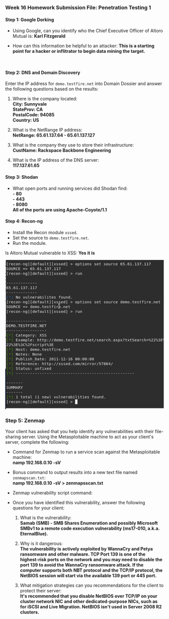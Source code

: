 ### Week 16 Homework Submission File: Penetration Testing 1

#### Step 1: Google Dorking


- Using Google, can you identify who the Chief Executive Officer of Altoro Mutual is: <b>Karl Fitzgerald</b>

- How can this information be helpful to an attacker: <b>This is a starting point for a hacker or inflitrator to begin data mining the target.</b>

<br>

#### Step 2: DNS and Domain Discovery

Enter the IP address for `demo.testfire.net` into Domain Dossier and answer the following questions based on the results:

  1. Where is the company located:<br> 
<b>City: Sunnyvale<br>
StateProv: CA<br>
PostalCode: 94085<br>
Country: US </b>

  2. What is the NetRange IP address: <br> <b> NetRange:    65.61.137.64 - 65.61.137.127</b>


  3. What is the company they use to store their infrastructure:<br><b> CustName: Rackspace Backbone Engineering<br></b>

  4. What is the IP address of the DNS server:
  <br><b>117.137.61.65<br></b>

#### Step 3: Shodan

- What open ports and running services did Shodan find:
<b><br>- 80
<br>- 443
<br>- 8080
<br> All of the ports are using Apache-Coyote/1.1</b>  

#### Step 4: Recon-ng

- Install the Recon module `xssed`. 
- Set the source to `demo.testfire.net`. 
- Run the module. 

Is Altoro Mutual vulnerable to XSS: <b> Yes it is </b>

![](Images/DemoTestFire-XSSED.png)


### Step 5: Zenmap

Your client has asked that you help identify any vulnerabilities with their file-sharing server. Using the Metasploitable machine to act as your client's server, complete the following:

- Command for Zenmap to run a service scan against the Metasploitable machine: <br><b> namp 192.168.0.10 -sV</b>
 
- Bonus command to output results into a new text file named `zenmapscan.txt`: <br><b>namp 192.168.0.10 -sV > zenmapsscan.txt</b>

- Zenmap vulnerability script command: 

- Once you have identified this vulnerability, answer the following questions for your client:
  1. What is the vulnerability:<br><b>Samab (SMB) - SMB Shares Enumeration and possibly Microsoft SMBv1 to a remote code execution vulnerability (ms17-010, a.k.a. EternalBlue).</b>

  2. Why is it dangerous: <br><b>The vulnerability is actively exploited by WannaCry and Petya ransomware and other malware. TCP Port 139 is one of the highest-risk ports on the network and you may need to disable the port 139 to avoid the WannaCry ransomware attack. If the computer supports both NBT protocol and the TCP/IP protocol, the NetBIOS session will start via the available 139 port or 445 port.</b>

  3. What mitigation strategies can you recommendations for the client to protect their server: <br><b>
   It's recommended that you disable NetBIOS over TCP/IP on your cluster network NIC and other dedicated-purpose NICs, such as for iSCSI and Live Migration. NetBIOS isn't used in Server 2008 R2 clusters.</b>

